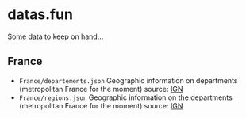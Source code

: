 # datas.fun

Some data to keep on hand...

## France

-   `France/departements.json`
    Geographic information on departments (metropolitan France for the moment)
    source: [IGN](https://www.ign.fr/reperes/centre-geographique-des-departements-metropolitains)
-   `France/regions.json`
    Geographic information on the departments (metropolitan France for the moment)
    source: [IGN](https://www.ign.fr/reperes/centre-geographique-des-regions-metropolitaines)
